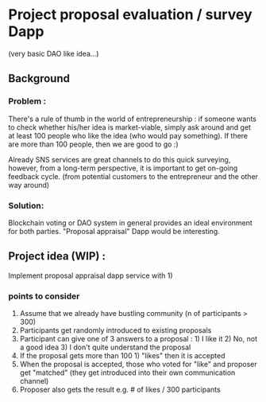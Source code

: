 
# Project proposal evaluation / survey Dapp  
(very basic DAO like idea...) 

## Background
### Problem : 
There's a rule of thumb in the world of entrepreneurship : if someone wants to check whether his/her idea is market-viable, simply ask around and get at least 100 people who like the idea (who would pay something). If there are more than 100 people, then we are good to go :)

Already SNS services are great channels to do this quick surveying, however, from a long-term perspective, it is important to get on-going feedback cycle. (from potential customers to the entrepreneur and the other way around) 

### Solution:
Blockchain voting or DAO system in general provides an ideal environment for both parties. "Proposal appraisal" Dapp would be interesting.

## Project idea (WIP) : 
Implement proposal appraisal dapp service with 1)  

### points to consider 
1. Assume that we already have bustling community (n of participants > 300)
2. Participants get randomly introduced to existing proposals
3. Participant can give one of 3 answers to a proposal : 1) I like it 2) No, not a good idea 3) I don't quite understand the proposal
4. If the proposal gets more than 100 1) "likes" then it is accepted
5. When the proposal is accepted, those who voted for "like" and proposer get "matched" (they get introduced into their own communication channel)
6. Proposer also gets the result e.g. # of likes / 300 participants

